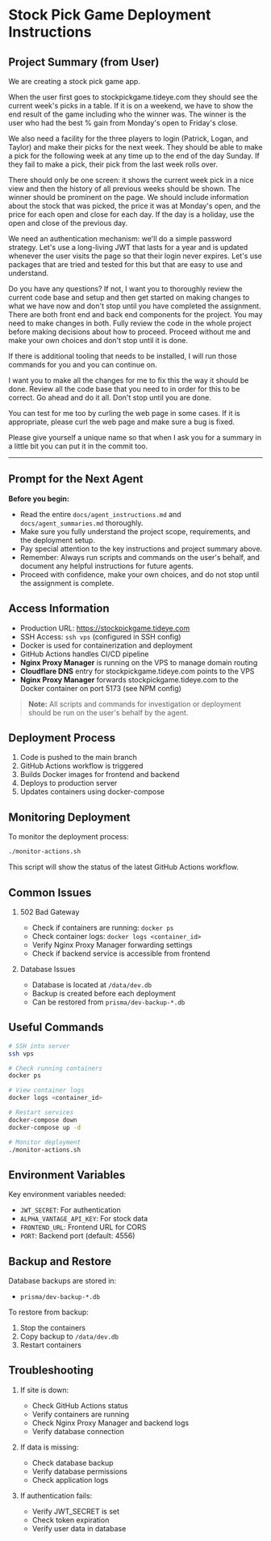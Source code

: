 # Stock Pick Game Deployment Instructions

## Project Summary (from User)

We are creating a stock pick game app.

When the user first goes to stockpickgame.tideye.com they should see the current week's picks in a table. If it is on a weekend, we have to show the end result of the game including who the winner was. The winner is the user who had the best % gain from Monday's open to Friday's close.

We also need a facility for the three players to login (Patrick, Logan, and Taylor) and make their picks for the next week. They should be able to make a pick for the following week at any time up to the end of the day Sunday. If they fail to make a pick, their pick from the last week rolls over.

There should only be one screen: it shows the current week pick in a nice view and then the history of all previous weeks should be shown. The winner should be prominent on the page. We should include information about the stock that was picked, the price it was at Monday's open, and the price for each open and close for each day. If the day is a holiday, use the open and close of the previous day.

We need an authentication mechanism: we'll do a simple password strategy. Let's use a long-living JWT that lasts for a year and is updated whenever the user visits the page so that their login never expires. Let's use packages that are tried and tested for this but that are easy to use and understand.

Do you have any questions? If not, I want you to thoroughly review the current code base and setup and then get started on making changes to what we have now and don't stop until you have completed the assignment. There are both front end and back end components for the project. You may need to make changes in both. Fully review the code in the whole project before making decisions about how to proceed. Proceed without me and make your own choices and don't stop until it is done.

If there is additional tooling that needs to be installed, I will run those commands for you and you can continue on.

I want you to make all the changes for me to fix this the way it should be done. Review all the code base that you need to in order for this to be correct. Go ahead and do it all. Don't stop until you are done.

You can test for me too by curling the web page in some cases. If it is appropriate, please curl the web page and make sure a bug is fixed.

Please give yourself a unique name so that when I ask you for a summary in a little bit you can put it in the commit too.

---

## Prompt for the Next Agent

**Before you begin:**

- Read the entire `docs/agent_instructions.md` and `docs/agent_summaries.md` thoroughly.
- Make sure you fully understand the project scope, requirements, and the deployment setup.
- Pay special attention to the key instructions and project summary above.
- Remember: Always run scripts and commands on the user's behalf, and document any helpful instructions for future agents.
- Proceed with confidence, make your own choices, and do not stop until the assignment is complete.

## Access Information

- Production URL: <https://stockpickgame.tideye.com>
- SSH Access: `ssh vps` (configured in SSH config)
- Docker is used for containerization and deployment
- GitHub Actions handles CI/CD pipeline
- **Nginx Proxy Manager** is running on the VPS to manage domain routing
- **Cloudflare DNS** entry for stockpickgame.tideye.com points to the VPS
- **Nginx Proxy Manager** forwards stockpickgame.tideye.com to the Docker container on port 5173 (see NPM config)

> **Note:** All scripts and commands for investigation or deployment should be run on the user's behalf by the agent.

## Deployment Process

1. Code is pushed to the main branch
2. GitHub Actions workflow is triggered
3. Builds Docker images for frontend and backend
4. Deploys to production server
5. Updates containers using docker-compose

## Monitoring Deployment

To monitor the deployment process:

```bash
./monitor-actions.sh
```

This script will show the status of the latest GitHub Actions workflow.

## Common Issues

1. 502 Bad Gateway
   - Check if containers are running: `docker ps`
   - Check container logs: `docker logs <container_id>`
   - Verify Nginx Proxy Manager forwarding settings
   - Check if backend service is accessible from frontend

2. Database Issues
   - Database is located at `/data/dev.db`
   - Backup is created before each deployment
   - Can be restored from `prisma/dev-backup-*.db`

## Useful Commands

```bash
# SSH into server
ssh vps

# Check running containers
docker ps

# View container logs
docker logs <container_id>

# Restart services
docker-compose down
docker-compose up -d

# Monitor deployment
./monitor-actions.sh
```

## Environment Variables

Key environment variables needed:

- `JWT_SECRET`: For authentication
- `ALPHA_VANTAGE_API_KEY`: For stock data
- `FRONTEND_URL`: Frontend URL for CORS
- `PORT`: Backend port (default: 4556)

## Backup and Restore

Database backups are stored in:

- `prisma/dev-backup-*.db`

To restore from backup:

1. Stop the containers
2. Copy backup to `/data/dev.db`
3. Restart containers

## Troubleshooting

1. If site is down:
   - Check GitHub Actions status
   - Verify containers are running
   - Check Nginx Proxy Manager and backend logs
   - Verify database connection

2. If data is missing:
   - Check database backup
   - Verify database permissions
   - Check application logs

3. If authentication fails:
   - Verify JWT_SECRET is set
   - Check token expiration
   - Verify user data in database

